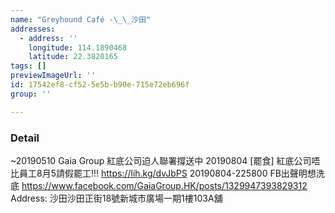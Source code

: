 ```yaml
---
name: "Greyhound Café -\_\_沙田"
addresses:
  - address: ''
    longitude: 114.1890468
    latitude: 22.3820165
tags: []
previewImageUrl: ''
id: 17542ef8-cf52-5e5b-b90e-715e72eb696f
group: ''

---
```

### Detail
~20190510
Gaia Group 紅底公司迫人聯署撐送中
20190804
[罷食] 紅底公司唔比員工8月5請假罷工!!!
https://lih.kg/dvJbPS
20190804-225800
FB出聲明想洗底
https://www.facebook.com/GaiaGroup.HK/posts/1329947393829312
Address:
沙田沙田正街18號新城市廣場一期1樓103A舖

